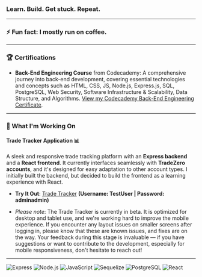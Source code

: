 ### Learn. Build. Get stuck. Repeat.
---

### ⚡ Fun fact: I mostly run on coffee.
---
### 🏆 Certifications
- **Back-End Engineering Course** from Codecademy: A comprehensive journey into back-end development, covering essential technologies and concepts such as HTML, CSS, JS, Node.js, Express.js, SQL, PostgreSQL, Web Security, Software Infrastructure & Scalability, Data Structure, and Algorithms. [View my Codecademy Back-End Engineering Certificate](https://github.com/Jas667/certifications/blob/main/Jas667%20s%20profile%20_%20Codecademy-page-001.jpg?raw=true).
---

### 🚀 What I'm Working On

#### Trade Tracker Application 📊
A sleek and responsive trade tracking platform with an **Express backend** and a **React frontend**. It currently interfaces seamlessly with **TradeZero accounts**, and it's designed for easy adaptation to other account types. I initially built the backend, but decided to build the frontend as a learning experience with React.

- **Try It Out**: [Trade Tracker](https://tradetrackerfrontend-production.up.railway.app/) **(Username: TestUser | Password: adminadmin)**

- *Please note*: The Trade Tracker is currently in beta. It is optimized for desktop and tablet use, and we're working hard to improve the mobile experience. If you encounter any layout issues on smaller screens after logging in, please know that these are known issues, and fixes are on the way. Your feedback during this stage is invaluable — if you have suggestions or want to contribute to the development, especially for mobile responsiveness, don't hesitate to reach out!
---

![Express](https://img.shields.io/badge/-Express-black?style=flat-square&logo=express)
![Node.js](https://img.shields.io/badge/-Node.js-black?style=flat-square&logo=node-dot-js)
![JavaScript](https://img.shields.io/badge/-JavaScript-black?style=flat-square&logo=javascript)
![Sequelize](https://img.shields.io/badge/-Sequelize-black?style=flat-square&logo=sequelize)
![PostgreSQL](https://img.shields.io/badge/-PostgreSQL-black?style=flat-square&logo=postgresql)
![React](https://img.shields.io/badge/-React-black?style=flat-square&logo=react)


<!--
**Jas667/Jas667** is a ✨ _special_ ✨ repository because its `README.md` (this file) appears on your GitHub profile.

Here are some ideas to get you started:

- 🔭 I’m currently working on ...
- 🌱 I’m currently learning ...
- 👯 I’m looking to collaborate on ...
- 🤔 I’m looking for help with ...
- 💬 Ask me about ...
- 📫 How to reach me: ...
- 😄 Pronouns: ...
-->
